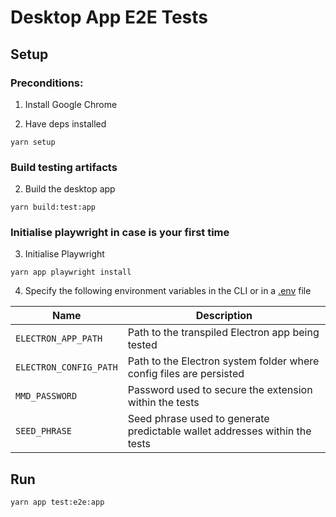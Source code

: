 # Desktop App E2E Tests

## Setup

### Preconditions:
1. Install Google Chrome

2. Have deps installed
```
yarn setup
```

### Build testing artifacts
2. Build the desktop app
```
yarn build:test:app
```

### Initialise playwright in case is your first time
3. Initialise Playwright
```
yarn app playwright install
```

4. Specify the following environment variables in the CLI or in a [.env](../../.env.example) file

| Name | Description
| --- | --- |
| `ELECTRON_APP_PATH` | Path to the transpiled Electron app being tested
| `ELECTRON_CONFIG_PATH` | Path to the Electron system folder where config files are persisted
| `MMD_PASSWORD` | Password used to secure the extension within the tests
| `SEED_PHRASE` | Seed phrase used to generate predictable wallet addresses within the tests

## Run
```
yarn app test:e2e:app
```
